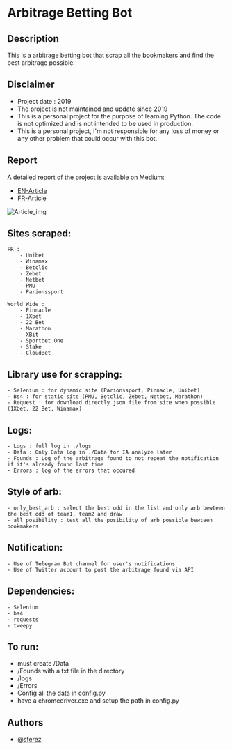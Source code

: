 # Arbitrage Betting Bot

## Description

This is a arbitrage betting bot that scrap all the bookmakers and find the best arbitrage possible.

## Disclaimer

- Project date : 2019
- The project is not maintained and update since 2019
- This is a personal project for the purpose of learning Python. The code is not optimized and is not intended to be used in production.
- This is a personal project, I'm not responsible for any loss of money or any other problem that could occur with this bot.

## Report

A detailed report of the project is available on Medium:
- [EN-Article](https://medium.com/python-in-plain-english/development-of-an-arbitrage-betting-bot-8b5d9a71da23)
- [FR-Article](https://medium.com/@simeon.ferez/arbbettingbot-f60dc63ab93f)

![Article_img](https://miro.medium.com/v2/resize:fit:1400/format:webp/1*MV9vcvnA-lsbFY6KTGYAwA.png)

## Sites scraped:
    
    FR :
        - Unibet
        - Winamax
        - Betclic
        - Zebet
        - Netbet
        - PMU
        - Parionssport

    World Wide :
        - Pinnacle
        - 1Xbet
        - 22 Bet
        - Marathon
        - XBit
        - Sportbet One
        - Stake
        - CloudBet

## Library use for scrapping:

    - Selenium : for dynamic site (Parionssport, Pinnacle, Unibet)
    - Bs4 : for static site (PMU, Betclic, Zebet, Netbet, Marathon)
    - Request : for download directly json file from site when possible (1Xbet, 22 Bet, Winamax)

## Logs:

    - Logs : full log in ./logs
    - Data : Only Data log in ./Data for IA analyze later
    - Founds : Log of the arbitrage found to not repeat the notification if it's already found last time
    - Errors : log of the errors that occured

## Style of arb:

    - only_best_arb : select the best odd in the list and only arb bewteen the best odd of team1, team2 and draw
    - all_posibility : test all the posibility of arb possible bewteen bookmakers

## Notification: 

    - Use of Telegram Bot channel for user's notifications
    - Use of Twitter account to post the arbitrage found via API

## Dependencies:

    - Selenium
    - bs4
    - requests
    - tweepy

## To run:

- must create /Data
- /Founds with a txt file in the directory
- /logs
- /Errors
- Config all the data in config.py
- have a chromedriver.exe and setup the path in config.py

## Authors

- [@sferez](https://github.com/sferez)